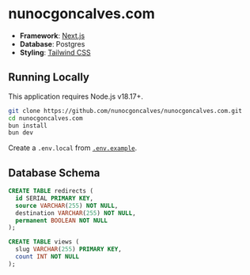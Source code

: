 # nunocgoncalves.com

- **Framework**: [Next.js](https://nextjs.org/)
- **Database**: Postgres
- **Styling**: [Tailwind CSS](https://tailwindcss.com)

## Running Locally

This application requires Node.js v18.17+.

```bash
git clone https://github.com/nunocgoncalves/nunocgoncalves.com.git
cd nunocgoncalves.com
bun install
bun dev
```

Create a `.env.local` from [`.env.example`](https://github.com/nunocgoncalves/nunocgoncalves.com/blob/main/.env.example).

## Database Schema

```sql
CREATE TABLE redirects (
  id SERIAL PRIMARY KEY,
  source VARCHAR(255) NOT NULL,
  destination VARCHAR(255) NOT NULL,
  permanent BOOLEAN NOT NULL
);

CREATE TABLE views (
  slug VARCHAR(255) PRIMARY KEY,
  count INT NOT NULL
);
```
